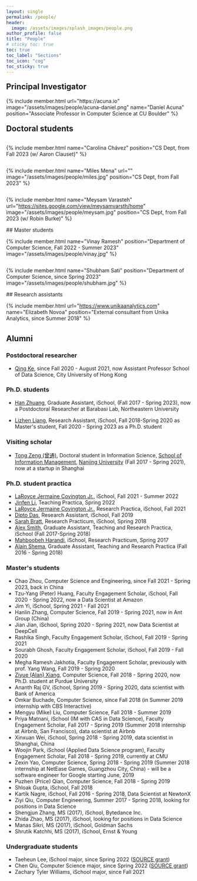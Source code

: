 ```yaml
---
layout: single
permalink: /people/
header:
  image: /assets/images/splash_images/people.png
author_profile: false
title: "People"
# sticky toc: true
toc: true
toc_label: "Sections"
toc_icon: "cog"
toc_sticky: true
---
```


## Principal Investigator

<style>
.container {
  display: flex;
  flex-wrap: wrap; /* This will allow the figures to wrap onto the next line if the container's width is not enough */
  align-items: flex-start;
}
h2 {
  margin-top: 20px;
}
  .author__avatar {
    max-width: 150px;
    max-height: 150px;
    border-radius: 50%;
    width: 100%;
    height: auto;
    display: block;
    margin-left: auto;
    margin-right: auto;
  }

  figcaption {
    /* reset font-family */
    font-family: inherit;
  }

  /* Add styles for figure */
  figure.author__figure {
    max-width: 200px;
    transition: transform 0.3s ease-in-out;
    display: flex;
    flex-direction: column;
    justify-content: center;
    /* add margin to the right of the image */
    margin-right: 30px;
    margin-top: 10px;
    margin-bottom: 10px;
    /*align-items: center;*/
  }

  /* Remove underline from links */
  figure.author__figure a {
    text-decoration: none;
  }

  /* Add styles for figcaption */
  figure.author__figure figcaption {
    text-align: center;
  }

  /* Add hover effect */
  figure.author__figure:hover {
    transform: scale(1.01);
  }

  /* no link underlines */
  .page__content a:not(.btn):hover {
    text-decoration: none;
  }
</style>
<div class="container">
{% include member.html  url="https://acuna.io" image="/assets/images/people/acuna-daniel.png" name="Daniel Acuna" position="Associate Professor in Computer Science at CU Boulder" %}
</div>

## Doctoral students

<div class="container">

{% include member.html name="Carolina Chávez" position="CS Dept, from Fall 2023 (w/ Aaron Clauset)" %}

{% include member.html name="Miles Mena" url="" image="/assets/images/people/miles.jpg" position="CS Dept, from Fall 2023" %}

{% include member.html name="Meysam Varasteh" url="https://sites.google.com/view/meysamvarsth/home" image="/assets/images/people/meysam.jpg" position="CS Dept, from Fall 2023 (w/ Robin Burke)" %}
</div>
## Master students
<div class="container">

{% include member.html name="Vinay Ramesh" position="Department of Computer Science, Fall 2022 - Summer 2023" image="/assets/images/people/vinay.jpg" %}

{% include member.html name="Shubham Sati" position="Department of Computer Science, since Spring 2023" image="/assets/images/people/shubham.jpg" %}

</div>
## Research assistants

<div class="container">

{% include member.html url="https://www.unikaanalytics.com" name="Elizabeth Novoa" position="External consultant from
Unika Analytics, since Summer 2018" %}

</div>

## Alumni

### Postdoctoral researcher

- [Qing Ke](http://qke.github.io/), since Fall 2020 - August 2021, now Assistant Professor
  School of Data Science, City University of Hong Kong

### Ph.D. students

- [Han Zhuang](https://hanzhuangsyr.github.io/), Graduate Assistant, iSchool, (Fall 2017 - Spring 2023), now a
  Postdoctoral Researcher at Barabasi Lab, Northeastern University

- [Lizhen Liang](https://liamliang.github.io/), Research Assistant, iSchool, Fall 2018-Spring 2020 as Master's student,
  Fall 2020 - Spring 2023 as a Ph.D. student

### Visiting scholar

- [Tong Zeng (曾通)](https://scholar.google.com/citations?user=E1HI8OoAAAAJ&hl=en&oi=ao), Doctoral student in
  Information Science,
  [School of Information Management](https://www.nju.edu.cn/EN/7f/7d/c7136a163709/page.htm),
  [Nanjing University](https://www.nju.edu.cn/EN/) (Fall 2017 - Spring 2021), now at a startup in Shanghai

### Ph.D. student practica

- [LaRoyce Jermaine Covington Jr.](https://ljcovingtonjr.github.io/), iSchool, Fall 2021 - Summer 2022
- [Jinfen Li](https://ischool.syr.edu/jinfen-li/), Teaching Practica, Spring 2022
- [LaRoyce Jermaine Covington Jr.](https://ljcovingtonjr.github.io/), Research Practica, iSchool, Fall 2021
- [Dipto Das](https://ischool.syr.edu/people/directories/view/ddas05/), Research Assistant, iSchool, Fall 2019
- [Sarah Bratt](https://ischool.syr.edu/people/directories/view/sebratt/), Research Practicum, iSchool, Spring 2018
- [Alex Smith](https://ischool.syr.edu/people/directories/view/aosmith/), Graduate Assistant, Teaching and Research
  Practica, iSchool (Fall 2017-Spring 2018)
- [Mahboobeh Harandi](https://ischool.syr.edu/people/directories/view/mharandi/),
  iSchool, Research Practicum, Spring 2017
- [Alain Shema](http://alainshema.com), Graduate Assistant, Teaching and Research
  Practica (Fall 2016 - Spring 2018)

### Master's students

- Chao Zhou, Computer Science and Engineering, since Fall 2021 - Spring 2023, back in China
- Tzu-Yang (Peter) Huang, Faculty Engagement Scholar, iSchool, Fall 2020 - Spring 2022, now a Data Scientist at Amazon
- Jim Yi, iSchool, Spring 2021 - Fall 2021
- Hanlin Zhang, Computer Science, Fall 2019 - Spring 2021, now in Ant Group (China)
- Jian Jian, iSchool, Spring 2020 - Spring 2021, now Data Scientist at DeepCell
- Rashika Singh, Faculty Engagement Scholar, iSchool, Fall 2019 - Spring 2021
- Sourabh Ghosh, Faculty Engagement Scholar, iSchool, Fall 2019 - Fall 2020
- Megha Ramesh Jakhotia, Faculty Engagement Scholar, previously with prof. Yang Wang, Fall 2019 - Spring 2020
- [Ziyue (Alan) Xiang](http://www.alanshawn.com/), Computer Science, Fall 2018 - Spring 2020, now Ph.D. student at
  Purdue University
- Ananth Raj GV, iSchool, Spring 2019 - Spring 2020, data scientist with Bank of America
- Omkar Buchade, Computer Science, since Fall 2018 (in Summer 2019 internship with CBS Interactive)
- Mengyu (Mike) Liu, Computer Science, Fall 2018 - Summer 2019
- Priya Matnani, iSchool (IM with CAS in Data Science), Faculty Engagement Scholar, Fall 2017 - Spring 2019 (Summer 2018
  internship at Airbnb, San Francisco), data scientist at Airbnb
- Xinxuan Wei, iSchool, Spring 2018 - Spring 2019, data scientist in Shanghai, China
- Woojin Park, iSchool (Applied Data Science program), Faculty Engagement Scholar, Fall 2018 - Spring 2019, currently at
  CMU
- Zexin Yao, Computer Science, Spring 2018 - Spring 2019 (Summer 2018 internship at NetEase Games, Guangzhou City,
  China) - will be a software engineer for Google starting June, 2019
- Puzhen (Price) Qian, Computer Science, Fall 2018 - Spring 2019
- Shloak Gupta, iSchool, Fall 2018
- Kartik Nagre, iSchool, Fall 2016 - Spring 2018, Data Scientist at NewtonX
- Ziyi Qiu, Computer Engineering, Summer 2017 - Spring 2018, looking for positions in Data Science
- Shengjun Zhang, MS (2017), iSchool, Bytedance Inc.
- Zhida Zhao, MS (2017), iSchool, looking for positions in Data Science
- Manas Sikri, MS (2017), iSchool, Goldman Sachs
- Shrutik Katchhi, MS (2017), iSchool, Ernst & Young

### Undergraduate students

- Taeheun Lee, iSchool major, since Spring 2022 ([SOURCE grant](https://research.syr.edu/source/))
- Chen Qiu, Computer Science major, since Spring 2022 ([SOURCE grant](https://research.syr.edu/source/))
- Zachary Tyler Williams, iSchool major, since Fall 2021
